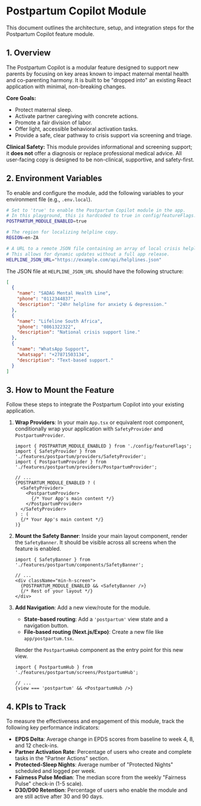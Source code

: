 # Postpartum Copilot Module

This document outlines the architecture, setup, and integration steps for the Postpartum Copilot feature module.

## 1. Overview

The Postpartum Copilot is a modular feature designed to support new parents by focusing on key areas known to impact maternal mental health and co-parenting harmony. It is built to be "dropped into" an existing React application with minimal, non-breaking changes.

**Core Goals:**
- Protect maternal sleep.
- Activate partner caregiving with concrete actions.
- Promote a fair division of labor.
- Offer light, accessible behavioral activation tasks.
- Provide a safe, clear pathway to crisis support via screening and triage.

**Clinical Safety:** This module provides informational and screening support; it **does not** offer a diagnosis or replace professional medical advice. All user-facing copy is designed to be non-clinical, supportive, and safety-first.

## 2. Environment Variables

To enable and configure the module, add the following variables to your environment file (e.g., `.env.local`).

```bash
# Set to 'true' to enable the Postpartum Copilot module in the app.
# In this playground, this is hardcoded to true in config/featureFlags.ts
POSTPARTUM_MODULE_ENABLED=true

# The region for localizing helpline copy.
REGION=en-ZA

# A URL to a remote JSON file containing an array of local crisis helplines.
# This allows for dynamic updates without a full app release.
HELPLINE_JSON_URL="https://example.com/api/helplines.json"
```

The JSON file at `HELPLINE_JSON_URL` should have the following structure:
```json
[
  {
    "name": "SADAG Mental Health Line",
    "phone": "0112344837",
    "description": "24hr helpline for anxiety & depression."
  },
  {
    "name": "Lifeline South Africa",
    "phone": "0861322322",
    "description": "National crisis support line."
  },
  {
    "name": "WhatsApp Support",
    "whatsapp": "+27871503134",
    "description": "Text-based support."
  }
]
```

## 3. How to Mount the Feature

Follow these steps to integrate the Postpartum Copilot into your existing application.

1.  **Wrap Providers**: In your main `App.tsx` or equivalent root component, conditionally wrap your application with `SafetyProvider` and `PostpartumProvider`.

    ```tsx
    import { POSTPARTUM_MODULE_ENABLED } from './config/featureFlags';
    import { SafetyProvider } from './features/postpartum/providers/SafetyProvider';
    import { PostpartumProvider } from './features/postpartum/providers/PostpartumProvider';

    // ...
    {POSTPARTUM_MODULE_ENABLED ? (
      <SafetyProvider>
        <PostpartumProvider>
          {/* Your App's main content */}
        </PostpartumProvider>
      </SafetyProvider>
    ) : (
      {/* Your App's main content */}
    )}
    ```

2.  **Mount the Safety Banner**: Inside your main layout component, render the `SafetyBanner`. It should be visible across all screens when the feature is enabled.

    ```tsx
    import { SafetyBanner } from './features/postpartum/components/SafetyBanner';

    // ...
    <div className="min-h-screen">
      {POSTPARTUM_MODULE_ENABLED && <SafetyBanner />}
      {/* Rest of your layout */}
    </div>
    ```

3.  **Add Navigation**: Add a new view/route for the module.
    -   **State-based routing**: Add a `'postpartum'` view state and a navigation button.
    -   **File-based routing (Next.js/Expo)**: Create a new file like `app/postpartum.tsx`.

    Render the `PostpartumHub` component as the entry point for this new view.

    ```tsx
    import { PostpartumHub } from './features/postpartum/screens/PostpartumHub';

    // ...
    {view === 'postpartum' && <PostpartumHub />}
    ```

## 4. KPIs to Track

To measure the effectiveness and engagement of this module, track the following key performance indicators:

-   **EPDS Delta**: Average change in EPDS scores from baseline to week 4, 8, and 12 check-ins.
-   **Partner Activation Rate**: Percentage of users who create and complete tasks in the "Partner Actions" section.
-   **Protected-Sleep Nights**: Average number of "Protected Nights" scheduled and logged per week.
-   **Fairness Pulse Median**: The median score from the weekly "Fairness Pulse" check-in (1-5 scale).
-   **D30/D90 Retention**: Percentage of users who enable the module and are still active after 30 and 90 days.
